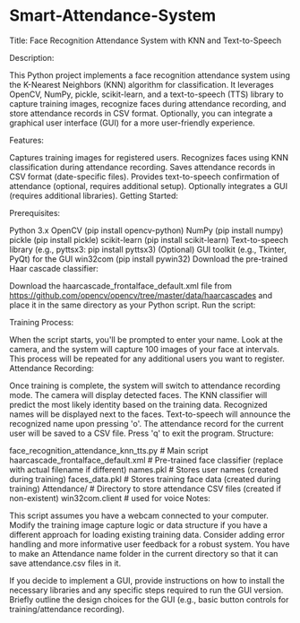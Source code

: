 # Smart-Attendance-System



Title: Face Recognition Attendance System with KNN and Text-to-Speech 

Description:

This Python project implements a face recognition attendance system using the K-Nearest Neighbors (KNN) algorithm for classification.
It leverages OpenCV, NumPy, pickle, scikit-learn, and a text-to-speech (TTS) library to capture training images, recognize faces during attendance recording, and store attendance records in CSV format. Optionally, you can integrate a graphical user interface (GUI) for a more user-friendly experience.

Features:

Captures training images for registered users.
Recognizes faces using KNN classification during attendance recording.
Saves attendance records in CSV format (date-specific files).
Provides text-to-speech confirmation of attendance (optional, requires additional setup).
Optionally integrates a GUI (requires additional libraries).
Getting Started:

Prerequisites:

Python 3.x
OpenCV (pip install opencv-python)
NumPy (pip install numpy)
pickle (pip install pickle)
scikit-learn (pip install scikit-learn)
Text-to-speech library (e.g., pyttsx3: pip install pyttsx3)
(Optional) GUI toolkit (e.g., Tkinter, PyQt) for the GUI
win32com (pip install pywin32)
Download the pre-trained Haar cascade classifier:

Download the haarcascade_frontalface_default.xml file from https://github.com/opencv/opencv/tree/master/data/haarcascades and place it in the same directory as your Python script.
Run the script:

Training Process:

When the script starts, you'll be prompted to enter your name.
Look at the camera, and the system will capture 100 images of your face at intervals.
This process will be repeated for any additional users you want to register.
Attendance Recording:

Once training is complete, the system will switch to attendance recording mode.
The camera will display detected faces.
The KNN classifier will predict the most likely identity based on the training data.
Recognized names will be displayed next to the faces.
Text-to-speech will announce the recognized name upon pressing 'o'.
The attendance record for the current user will be saved to a CSV file.
Press 'q' to exit the program.
Structure:

face_recognition_attendance_knn_tts.py  # Main script
haarcascade_frontalface_default.xml  # Pre-trained face classifier (replace with actual filename if different)
names.pkl  # Stores user names (created during training)
faces_data.pkl  # Stores training face data (created during training)
Attendance/  # Directory to store attendance CSV files (created if non-existent)
win32com.client # used for voice 
Notes:

This script assumes you have a webcam connected to your computer.
Modify the training image capture logic or data structure if you have a different approach for loading existing training data.
Consider adding error handling and more informative user feedback for a robust system.
You have to make an Attendance name folder in the current directory so that it can save attendance.csv files in it.


If you decide to implement a GUI, provide instructions on how to install the necessary libraries and any specific steps required to run the GUI version.
Briefly outline the design choices for the GUI (e.g., basic button controls for training/attendance recording).
